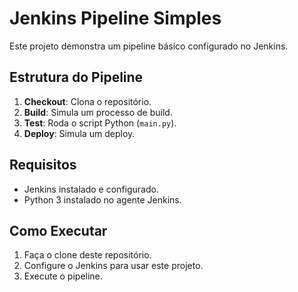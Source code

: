 # Jenkins Pipeline Simples

Este projeto demonstra um pipeline básico configurado no Jenkins.

## Estrutura do Pipeline

1. **Checkout**: Clona o repositório.
2. **Build**: Simula um processo de build.
3. **Test**: Roda o script Python (`main.py`).
4. **Deploy**: Simula um deploy.

## Requisitos

- Jenkins instalado e configurado.
- Python 3 instalado no agente Jenkins.

## Como Executar

1. Faça o clone deste repositório.
2. Configure o Jenkins para usar este projeto.
3. Execute o pipeline.


